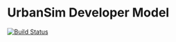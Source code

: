 # UrbanSim Developer Model

[![Build Status](https://travis-ci.com/urbansim/developer.svg?token=GSDNqBio5uUExRqdD5zJ&branch=master)](https://travis-ci.com/urbansim/developer)
